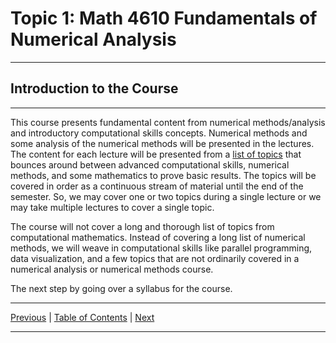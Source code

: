 
# Topic 1: Math 4610 Fundamentals of Numerical Analysis 

<hr>

## Introduction to the Course

<hr>

This course presents fundamental content from numerical methods/analysis and
introductory computational skills concepts. Numerical methods and some analysis
of the numerical methods will be presented in the lectures. The content for each
lecture will be presented from a [list of topics](../../toc/md/topic_toc.md)
that bounces around between advanced computational skills, numerical methods,
and some mathematics to prove basic results. The topics will be covered in order
as a continuous stream of material until the end of the semester. So, we may
cover one or two topics during a single lecture or we may take multiple lectures
to cover a single topic.

The course will not cover a long and thorough list of topics from computational
mathematics. Instead of covering a long list of numerical methods, we will weave
in computational skills like parallel programming, data visualization, and a few
topics that are not ordinarily covered in a numerical analysis or numerical
methods course.

The next step by going over a syllabus for the course.

<hr>

[Previous](../../toc/md/topic_toc.md) | 
[Table of Contents](../../toc/md/topic_toc.md) | 
[Next](../../topic_02/md/topic_02.md)

<hr>
